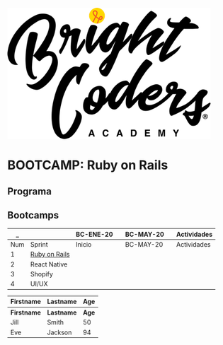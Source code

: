 ![MagmaHackers Logo](../../imgs/logo-bc.png)
# BOOTCAMP: Ruby on Rails

## Programa

## Bootcamps
  _    |      | BC-ENE-20 |       | BC-MAY-20 |      | Actividades 
----- | ----   | ----       | ---- | ----      | ---- | ---- 
Num   | Sprint | Inicio   |       | BC-MAY-20 |      | Actividades 
1 | [Ruby on Rails](https://github.com/magma-labs/BrightCoders/tree/master/bootcamp/ruby-on-rails)
2 | React Native
3 | Shopify
4 | UI/UX

<table style="width:100%">
      
  <tr>
    <th>Firstname</th>
    <th>Lastname</th>
    <th>Age</th>
  </tr>
    <tr>
    <th>Firstname</th>
    <th>Lastname</th>
    <th>Age</th>
  </tr>
  <tr>
    <td>Jill</td>
    <td>Smith</td>
    <td>50</td>
  </tr>
  <tr>
    <td>Eve</td>
    <td>Jackson</td>
    <td>94</td>
  </tr>
</table>

